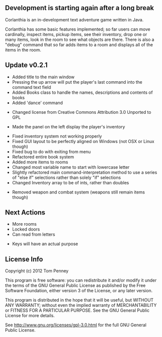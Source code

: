 Development is starting again after a long break
--

Corlanthia is an in-development text adventure game written in Java.

Corlanthia has some basic features implemented; so far users can move cardinally, inspect items, pickup items, see their inventory, drop one or many items, look in the room to see what objects are there. There is also a "debug" command that so far adds items to a room and displays all of the items in the room.

Update v0.2.1
--

+ Added title to the main window
+ Pressing the up arrow will put the player's last command into the command text field
+ Added Books class to handle the names, descriptions and contents of books
+ Added 'dance' command
* Changed license from Creative Commons Attribution 3.0 Unported to GPL
+ Made the panel on the left display the player's inventory
* Fixed inventory system not working properly
* Fixed GUI layout to be perfectly aligned on Windows (not OSX or Linux though)
* Fixed bug to do with exiting from menu
* Refactored entire book system
* Added more items to rooms
* Changed most variable name to start with lowercase letter
* Slightly refactored main command-interpretation method to use a series of "else if" selections rather than solely "if" selections
* Changed Inventory array to be of ints, rather than doubles
- Removed weapon and combat system (weapons still remain items though)


Next Actions
--

+ More rooms
+ Locked doors
+ Can read from letters
* Keys will have an actual purpose


License Info
--

Copyright (c) 2012 Tom Penney

This program is free software: you can redistribute it and/or modify it under the terms of the GNU General Public License as published by the Free Software Foundation, either version 3 of the License, or any later version.

This program is distributed in the hope that it will be useful, but WITHOUT ANY WARRANTY; without even the implied warranty of MERCHANTABILITY or FITNESS FOR A PARTICULAR PURPOSE. See the GNU General Public License for more details.

See http://www.gnu.org/licenses/gpl-3.0.html for the full GNU General Public License.